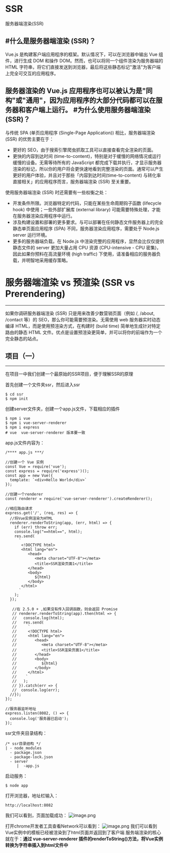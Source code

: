 # SSR
服务器端渲染(SSR)

#什么是服务器端渲染 (SSR)？
----
Vue.js 是构建客户端应用程序的框架。默认情况下，可以在浏览器中输出 Vue 组件，进行生成 DOM 和操作 DOM。然而，也可以将同一个组件渲染为服务器端的 HTML 字符串，将它们直接发送到浏览器，最后将这些静态标记"激活"为客户端上完全可交互的应用程序。

服务器渲染的 Vue.js 应用程序也可以被认为是"同构"或"通用"，因为应用程序的大部分代码都可以在**服务器**和**客户端**上运行。
#为什么使用服务器端渲染 (SSR)？
----

与传统 SPA (单页应用程序 (Single-Page Application)) 相比，服务器端渲染 (SSR) 的优势主要在于：
* 更好的 SEO，由于搜索引擎爬虫抓取工具可以直接查看完全渲染的页面。
* 更快的内容到达时间 (time-to-content)，特别是对于缓慢的网络情况或运行缓慢的设备。无需等待所有的 JavaScript 都完成下载并执行，才显示服务器渲染的标记，所以你的用户将会更快速地看到完整渲染的页面。通常可以产生更好的用户体验，并且对于那些「内容到达时间(time-to-content) 与转化率直接相关」的应用程序而言，服务器端渲染 (SSR) 至关重要。

使用服务器端渲染 (SSR) 时还需要有一些权衡之处：
* 开发条件所限。浏览器特定的代码，只能在某些生命周期钩子函数 (lifecycle hook) 中使用；一些外部扩展库 (external library) 可能需要特殊处理，才能在服务器渲染应用程序中运行。
* 涉及构建设置和部署的更多要求。与可以部署在任何静态文件服务器上的完全静态单页面应用程序 (SPA) 不同，服务器渲染应用程序，需要处于 Node.js server 运行环境。
* 更多的服务器端负载。在 Node.js 中渲染完整的应用程序，显然会比仅仅提供静态文件的 server 更加大量占用 CPU 资源 (CPU-intensive - CPU 密集)，因此如果你预料在高流量环境 (high traffic) 下使用，请准备相应的服务器负载，并明智地采用缓存策略。
# 服务器端渲染 vs 预渲染 (SSR vs Prerendering)
----
如果你调研服务器端渲染 (SSR) 只是用来改善少数营销页面（例如 /, /about, /contact 等）的 SEO，那么你可能需要预渲染。无需使用 web 服务器实时动态编译 HTML，而是使用预渲染方式，在构建时 (build time) 简单地生成针对特定路由的静态 HTML 文件。优点是设置预渲染更简单，并可以将你的前端作为一个完全静态的站点。

## 项目（一）
----
在项目一中我们创建一个最原始的SSR项目，便于理解SSR的原理

首先创建一个文件夹ssr，然后进入ssr
```
$ cd ssr
$ npm init
```
创建server文件夹，创建一个app.js文件，下载相应的插件
```
$ npm i vue
$ npm i vue-server-renderer
$ npm i express
# vue  vue-server-renderer 版本要一致
```
app.js文件内容为：
```
/**** app.js ***/

//创建一个 Vue 实例
const Vue = require('vue');
const express = require('express')();
const app = new Vue({
  template: `<div>Hello World</div>`
});

//创建一个renderer
const renderer = require('vue-server-renderer').createRenderer();

//相应路由请求
express.get('/', (req, res) => {
  //将Vue实例渲染为HTML
  renderer.renderToString(app, (err, html) => {
    if (err) throw err;
    console.log("==html==", html);
    res.send(
      `
       <!DOCTYPE html>
       <html lang="en">
          <head>
             <meta charset="UTF-8"></meta>
             <title>SSR渲染页面1</title>
          </head>
          <body>
             ${html}
          </body>
       </html>
      `
    );
  });

   //在 2.5.0 + ,如果没有传入回调函数，则会返回 Promise
   // renderer.renderToString(app).then(html => {
   //   console.log(html);
   //   res.send(
   //     `
   //     <!DOCTYPE html>
   //     <html lang="en">
   //        <head>
   //           <meta charset="UTF-8"></meta>
   //           <title>SSR渲染页面1</title>
   //        </head>
   //        <body>
   //           ${html}
   //        </body>
   //     </html>
   //    `
   //   );
   // }).catch(err => {
   //  console.log(err);
  //});
});

//服务器监听地址
express.listen(8082, () => {
  console.log('服务器已启动');
});

```
ssr文件夹目录结构：
```
/* ssr目录结构 */
| - node_modules
  - package.json
  - package-lock.json
  - server
     |  -app.js
```
启动服务：
```
$ node app
```
打开浏览器，地址栏输入：
```
http://localhost:8082
```
我们可以看到，页面加载成功：
![image.png](https://upload-images.jianshu.io/upload_images/13178554-06c2dae179cf350a.png?imageMogr2/auto-orient/strip%7CimageView2/2/w/1240)

打开chrome开发者工具查看Network可以看到：
![image.png](https://upload-images.jianshu.io/upload_images/13178554-aa7e058bf16ae253.png?imageMogr2/auto-orient/strip%7CimageView2/2/w/1240)
我们可以看到Vue实例中的模板已经被渲染到了html页面并返回到了客户端
服务端渲染的核心就在于：**通过 vue-server-renderer 插件的renderToString()方法，将Vue实例转换为字符串插入到html文件中**
